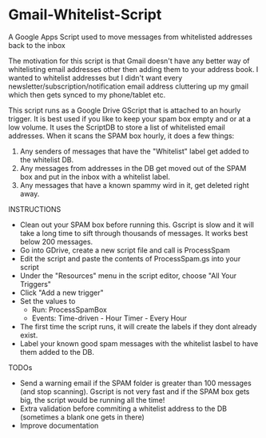 Gmail-Whitelist-Script
======================

A Google Apps Script used to move messages from whitelisted addresses back to the inbox


The motivation for this script is that Gmail doesn't have any better way of whitelisting email addresses other then adding them to your address book. I wanted to whitelist addresses but I didn't want every newsletter/subscription/notification email address cluttering up my gmail which then gets synced to my phone/tablet etc.

This script runs as a Google Drive GScript that is attached to an hourly trigger.
It is best used if you like to keep your spam box empty and or at a low volume.
It uses the ScriptDB to store a list of whitelisted email addresses.
When it scans the SPAM box hourly, it does a few things:
1. Any senders of messages that have the "Whitelist" label get added to the whitelist DB.
2. Any messages from addresses in the DB get moved out of the SPAM box and put in the inbox with a whitelist label.
3. Any messages that have a known spammy wird in it, get deleted right away.

INSTRUCTIONS
- Clean out your SPAM box before running this. Gscript is slow and it will take a long time to sift through thousands of messages. It works best below 200 messages.
- Go into GDrive, create a new script file and call is ProcessSpam
- Edit the script and paste the contents of ProcessSpam.gs into your script
- Under the "Resources" menu in the script editor, choose "All Your Triggers"
- Click "Add a new trigger"
- Set the values to 
  - Run: ProcessSpamBox
  - Events: Time-driven - Hour Timer - Every Hour
- The first time the script runs, it will create the labels if they dont already exist.
- Label your known good spam messages with the whitelist lasbel to have them added to the DB.

TODOs
- Send a warning email if the SPAM folder is greater than 100 messages (and stop scanning). Gscript is not very fast and if the SPAM box gets big, the script would be running all the time!
- Extra validation before commiting a whitelist address to the DB (sometimes a blank one gets in there)
- Improve documentation
